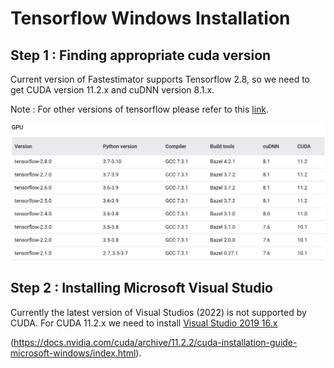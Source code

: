 # Tensorflow Windows Installation

## Step 1 : Finding appropriate cuda version

Current version of Fastestimator supports Tensorflow 2.8, so we need to get CUDA version 11.2.x and cuDNN version 8.1.x.

Note : For other versions of tensorflow please refer to this [link](https://www.tensorflow.org/install/source#gpu).

<p align="center">
  <img src="./images/tf_drivers.PNG" title="Lets find out TF secrets">
</p>

## Step 2 : Installing Microsoft Visual Studio

Currently the latest version of Visual Studios (2022) is not supported by CUDA. For CUDA 11.2.x we need to install [Visual Studio 2019 16.x](https://docs.microsoft.com/en-us/visualstudio/releases/2019/release-notes)


(https://docs.nvidia.com/cuda/archive/11.2.2/cuda-installation-guide-microsoft-windows/index.html).






